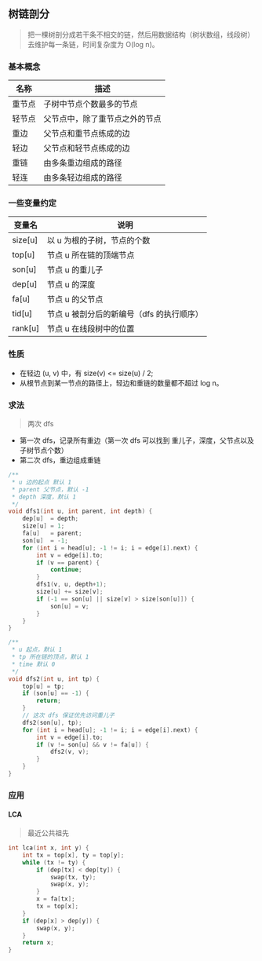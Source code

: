 ## 树链剖分
> 把一棵树剖分成若干条不相交的链，然后用数据结构（树状数组，线段树）去维护每一条链，时间复杂度为 O(log n)。

### 基本概念
| 名称 | 描述 |
|--|--|
| 重节点 | 子树中节点个数最多的节点 |
| 轻节点 | 父节点中，除了重节点之外的节点 |
| 重边 | 父节点和重节点练成的边 |
| 轻边 | 父节点和轻节点练成的边 |
| 重链 | 由多条重边组成的路径 |
| 轻连 | 由多条轻边组成的路径 |

### 一些变量约定
| 变量名 | 说明 |
|--|--|
| size[u] | 以 u 为根的子树，节点的个数 |
| top[u] | 节点 u 所在链的顶端节点 |
| son[u] | 节点 u 的重儿子 |
| dep[u] | 节点 u 的深度 |
| fa[u] | 节点 u 的父节点 |
| tid[u] | 节点 u 被剖分后的新编号（dfs 的执行顺序） |
| rank[u] | 节点 u 在线段树中的位置 |

### 性质
* 在轻边 (u, v) 中，有 size(v) <= size(u) / 2;
* 从根节点到某一节点的路径上，轻边和重链的数量都不超过 log n。

### 求法
> 两次 dfs
* 第一次 dfs，记录所有重边（第一次 dfs 可以找到 重儿子，深度，父节点以及子树节点个数）
* 第二次 dfs，重边组成重链

```cpp
/**
 * u 边的起点 默认 1
 * parent 父节点，默认 -1
 * depth 深度，默认 1
 */
void dfs1(int u, int parent, int depth) {
    dep[u]  = depth;
    size[u] = 1;
    fa[u]   = parent;
    son[u]  = -1;
    for (int i = head[u]; -1 != i; i = edge[i].next) {
        int v = edge[i].to;
        if (v == parent) {
            continue;
        }
        dfs1(v, u, depth+1);
        size[u] += size[v];
        if (-1 == son[u] || size[v] > size[son[u]]) {
            son[u] = v;
        }
    }
}
```

```cpp
/**
 * u 起点，默认 1
 * tp 所在链的顶点，默认 1
 * time 默认 0
 */
void dfs2(int u, int tp) {
    top[u] = tp;
    if (son[u] == -1) {
        return;
    }
    // 这次 dfs 保证优先访问重儿子
    dfs2(son[u], tp);
    for (int i = head[u]; -1 != i; i = edge[i].next) {
        int v = edge[i].to;
        if (v != son[u] && v != fa[u]) {
            dfs2(v, v);
        }
    }
}
```

### 应用
#### LCA
> 最近公共祖先
```cpp
int lca(int x, int y) {
    int tx = top[x], ty = top[y];
    while (tx != ty) {
        if (dep[tx] < dep[ty]) {
            swap(tx, ty);
            swap(x, y);
        }
        x = fa[tx];
        tx = top[x];
    }
    if (dep[x] > dep[y]) {
        swap(x, y);
    }
    return x;
}
```
